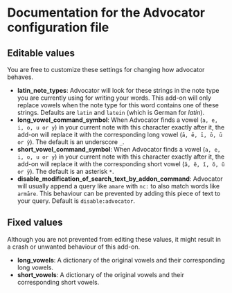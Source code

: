 # Documentation for the Advocator configuration file

## Editable values

You are free to customize these settings for changing how advocator behaves.

 - **latin_note_types**: Advocator will look for these strings in the note 
   type you are currently using for writing your words. This add-on will only 
   replace vowels when the note type for this word contains one of these 
   strings. Defaults are `latin` and `latein` (which is German for *latin*).
 - **long_vowel_command_symbol**: When Advocator finds a vowel 
   (`a, e, i, o, u or y`) in your current note with this character exactly after
   it, the add-on will replace it with the corresponding long vowel 
   (`ā, ē, ī, ō, ū or ȳ`). The default is an underscore `_`.
 - **short_vowel_command_symbol**: When Advocator finds a vowel 
   (`a, e, i, o, u or y`) in your current note with this character exactly after
   it, the add-on will replace it with the corresponding short vowel 
   (`ă, ĕ, ĭ, ŏ, ŭ or y̆`). The default is an asterisk `*`.
 - **disable_modification_of_search_text_by_addon_command**: Advocator will 
   usually append a query like `amare` with `nc:` to also match words like 
   `armāre`. This behaviour can be prevented by adding this piece of text to your
   query. Default is `disable:advocator`.

## Fixed values

Although you are not prevented from editing these values, it might result in a
crash or unwanted behaviour of this add-on.

 - **long_vowels**: A dictionary of the original vowels and their corresponding
   long vowels.
 - **short_vowels**: A dictionary of the original vowels and their corresponding
   short vowels.